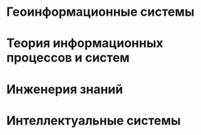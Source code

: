 # Геоинформационные системы
# Теория информационных процессов и систем
# Инженерия знаний
# Интеллектуальные системы

